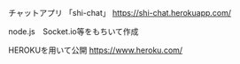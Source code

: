 チャットアプリ 
「shi-chat」
https://shi-chat.herokuapp.com/

node.js　Socket.io等をもちいて作成

HEROKUを用いて公開 https://www.heroku.com/
